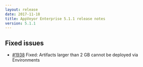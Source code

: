 ```yaml
---
layout: release
date: 2017-11-18
title: AppVeyor Enterprise 5.1.1 release notes
version: 5.1.1
---
```


## Fixed issues

* [#1938](https://github.com/appveyor/ci/issues/1938) Fixed: Artifacts larger than 2 GB cannot be deployed via Environments